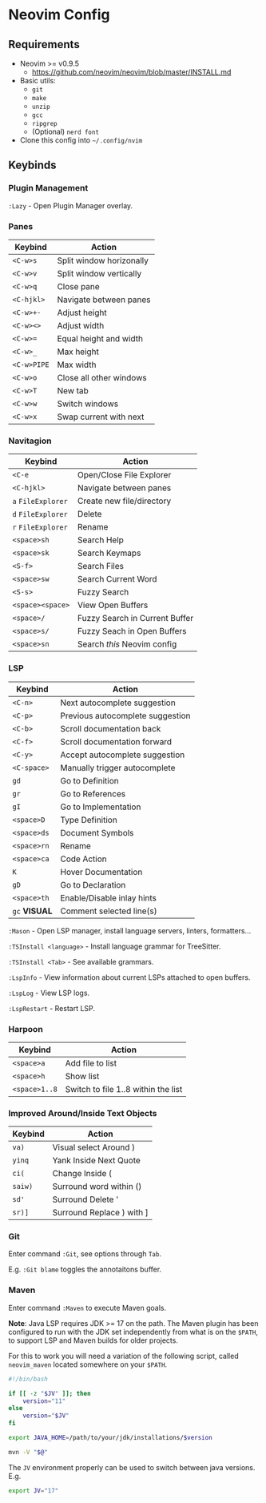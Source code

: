 # Neovim Config

## Requirements

- Neovim >= v0.9.5
  - https://github.com/neovim/neovim/blob/master/INSTALL.md
- Basic utils:
  - `git`
  - `make`
  - `unzip`
  - `gcc`
  - `ripgrep`
  - (Optional) `nerd font`
- Clone this config into `~/.config/nvim`

## Keybinds

### Plugin Management

`:Lazy` - Open Plugin Manager overlay.

### Panes

| Keybind | Action |
| ------- | ----- |
| `<C-w>s` | Split window horizonally |
| `<C-w>v` | Split window vertically |
| `<C-w>q` | Close pane |
| `<C-hjkl>` | Navigate between panes |
| `<C-w>+-` | Adjust height |
| `<C-w><>` | Adjust width |
| `<C-w>=` | Equal height and width |
| `<C-w>_` | Max height |
| `<C-w>PIPE` | Max width |
| `<C-w>o` | Close all other windows |
| `<C-w>T` | New tab |
| `<C-w>w` | Switch windows |
| `<C-w>x` | Swap current with next |

### Navitagion

| Keybind | Action |
| ------- | ----- |
| `<C-e` | Open/Close File Explorer |
| `<C-hjkl>` | Navigate between panes |
| `a` `FileExplorer` | Create new file/directory |
| `d` `FileExplorer` | Delete |
| `r` `FileExplorer` | Rename |
| `<space>sh` | Search Help |
| `<space>sk` | Search Keymaps |
| `<S-f>` | Search Files |
| `<space>sw` | Search Current Word |
| `<S-s>` | Fuzzy Search |
| `<space><space>` | View Open Buffers |
| `<space>/` | Fuzzy Search in Current Buffer |
| `<space>s/` | Fuzzy Seach in Open Buffers |
| `<space>sn` | Search *this* Neovim config |

### LSP

| Keybind | Action |
| ------- | ----- |
| `<C-n>` | Next autocomplete suggestion |
| `<C-p>` | Previous autocomplete suggestion |
| `<C-b>` | Scroll documentation back |
| `<C-f>` | Scroll documentation forward |
| `<C-y>` | Accept autocomplete suggestion
| `<C-space>` | Manually trigger autocomplete |
| `gd` | Go to Definition |
| `gr` | Go to References |
| `gI` | Go to Implementation |
| `<space>D` | Type Definition |
| `<space>ds` | Document Symbols |
| `<space>rn` | Rename |
| `<space>ca` | Code Action |
| `K` | Hover Documentation |
| `gD` | Go to Declaration |
| `<space>th` | Enable/Disable inlay hints |
| `gc` **VISUAL** | Comment selected line(s) |

`:Mason` - Open LSP manager, install language servers, linters, formatters...

`:TSInstall <language>` - Install language grammar for TreeSitter.

`:TSInstall <Tab>` - See available grammars.

`:LspInfo` - View information about current LSPs attached to open buffers.

`:LspLog` - View LSP logs.

`:LspRestart` - Restart LSP.

### Harpoon

| Keybind | Action |
| ------- | ----- |
| `<space>a` | Add file to list |
| `<space>h` | Show list |
| `<space>1..8` | Switch to file 1..8 within the list |

### Improved Around/Inside Text Objects

| Keybind | Action |
| ------- | ----- |
| `va)` | Visual select Around ) |
| `yinq` | Yank Inside Next Quote |
| `ci(` | Change Inside ( |
| `saiw)` | Surround word within () |
| `sd'` | Surround Delete ' |
| `sr)]` | Surround Replace ) with ] |

### Git

Enter command `:Git`, see options through `Tab`.

E.g. `:Git blame` toggles the annotaitons buffer.

### Maven

Enter command `:Maven` to execute Maven goals.

**Note**: Java LSP requires JDK >= 17 on the path. The Maven plugin has been configured
to run with the JDK set independently from what is on the `$PATH`,
to support LSP and Maven builds for older projects.

For this to work you will need a variation of the following script,
called `neovim_maven` located somewhere on your `$PATH`.

```bash
#!/bin/bash

if [[ -z "$JV" ]]; then
    version="11"
else
    version="$JV"
fi

export JAVA_HOME=/path/to/your/jdk/installations/$version

mvn -V "$@"
```

The `JV` environment properly can be used to switch between java versions. E.g.

```bash
export JV="17"
```
